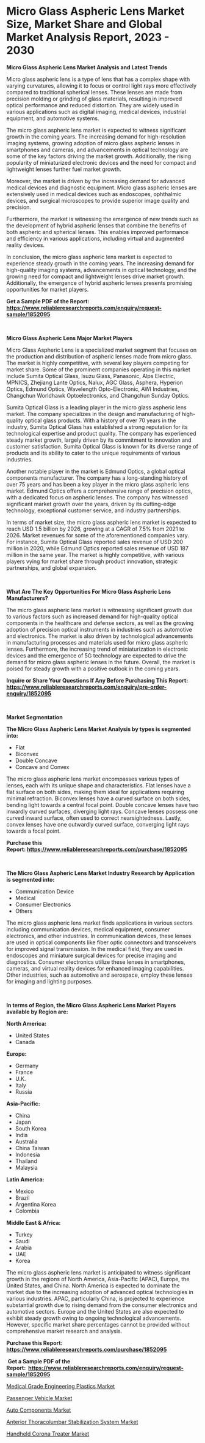 <p><h1>Micro Glass Aspheric Lens Market Size, Market Share and Global Market Analysis Report, 2023 - 2030</h1></p><p><strong>Micro Glass Aspheric Lens Market Analysis and Latest Trends</strong></p>
<p><p>Micro glass aspheric lens is a type of lens that has a complex shape with varying curvatures, allowing it to focus or control light rays more effectively compared to traditional spherical lenses. These lenses are made from precision molding or grinding of glass materials, resulting in improved optical performance and reduced distortion. They are widely used in various applications such as digital imaging, medical devices, industrial equipment, and automotive systems.</p><p>The micro glass aspheric lens market is expected to witness significant growth in the coming years. The increasing demand for high-resolution imaging systems, growing adoption of micro glass aspheric lenses in smartphones and cameras, and advancements in optical technology are some of the key factors driving the market growth. Additionally, the rising popularity of miniaturized electronic devices and the need for compact and lightweight lenses further fuel market growth.</p><p>Moreover, the market is driven by the increasing demand for advanced medical devices and diagnostic equipment. Micro glass aspheric lenses are extensively used in medical devices such as endoscopes, ophthalmic devices, and surgical microscopes to provide superior image quality and precision.</p><p>Furthermore, the market is witnessing the emergence of new trends such as the development of hybrid aspheric lenses that combine the benefits of both aspheric and spherical lenses. This enables improved performance and efficiency in various applications, including virtual and augmented reality devices.</p><p>In conclusion, the micro glass aspheric lens market is expected to experience steady growth in the coming years. The increasing demand for high-quality imaging systems, advancements in optical technology, and the growing need for compact and lightweight lenses drive market growth. Additionally, the emergence of hybrid aspheric lenses presents promising opportunities for market players.</p></p>
<p><strong>Get a Sample PDF of the Report:&nbsp; <a href="https://www.reliableresearchreports.com/enquiry/request-sample/1852095">https://www.reliableresearchreports.com/enquiry/request-sample/1852095</a></strong></p>
<p>&nbsp;</p>
<p><strong>Micro Glass Aspheric Lens Major Market Players</strong></p>
<p><p>Micro Glass Aspheric Lens is a specialized market segment that focuses on the production and distribution of aspheric lenses made from micro glass. The market is highly competitive, with several key players competing for market share. Some of the prominent companies operating in this market include Sumita Optical Glass, Isuzu Glass, Panasonic, Alps Electric, MPNICS, Zhejiang Lante Optics, Nalux, AGC Glass, Asphera, Hyperion Optics, Edmund Optics, Wavelength Opto-Electronic, AWI Industries, Changchun Worldhawk Optoelectronics, and Changchun Sunday Optics. </p><p>Sumita Optical Glass is a leading player in the micro glass aspheric lens market. The company specializes in the design and manufacturing of high-quality optical glass products. With a history of over 70 years in the industry, Sumita Optical Glass has established a strong reputation for its technological expertise and product quality. The company has experienced steady market growth, largely driven by its commitment to innovation and customer satisfaction. Sumita Optical Glass is known for its diverse range of products and its ability to cater to the unique requirements of various industries.</p><p>Another notable player in the market is Edmund Optics, a global optical components manufacturer. The company has a long-standing history of over 75 years and has been a key player in the micro glass aspheric lens market. Edmund Optics offers a comprehensive range of precision optics, with a dedicated focus on aspheric lenses. The company has witnessed significant market growth over the years, driven by its cutting-edge technology, exceptional customer service, and industry partnerships.</p><p>In terms of market size, the micro glass aspheric lens market is expected to reach USD 1.5 billion by 2026, growing at a CAGR of 7.5% from 2021 to 2026. Market revenues for some of the aforementioned companies vary. For instance, Sumita Optical Glass reported sales revenue of USD 200 million in 2020, while Edmund Optics reported sales revenue of USD 187 million in the same year. The market is highly competitive, with various players vying for market share through product innovation, strategic partnerships, and global expansion.</p></p>
<p>&nbsp;</p>
<p><strong>What Are The Key Opportunities For Micro Glass Aspheric Lens Manufacturers?</strong></p>
<p><p>The micro glass aspheric lens market is witnessing significant growth due to various factors such as increased demand for high-quality optical components in the healthcare and defense sectors, as well as the growing adoption of precision optical instruments in industries such as automotive and electronics. The market is also driven by technological advancements in manufacturing processes and materials used for micro glass aspheric lenses. Furthermore, the increasing trend of miniaturization in electronic devices and the emergence of 5G technology are expected to drive the demand for micro glass aspheric lenses in the future. Overall, the market is poised for steady growth with a positive outlook in the coming years.</p></p>
<p><strong>Inquire or Share Your Questions If Any Before Purchasing This Report: <a href="https://www.reliableresearchreports.com/enquiry/pre-order-enquiry/1852095">https://www.reliableresearchreports.com/enquiry/pre-order-enquiry/1852095</a></strong></p>
<p>&nbsp;</p>
<p><strong>Market Segmentation</strong></p>
<p><strong>The Micro Glass Aspheric Lens Market Analysis by types is segmented into:</strong></p>
<p><ul><li>Flat</li><li>Biconvex</li><li>Double Concave</li><li>Concave and Convex</li></ul></p>
<p><p>The micro glass aspheric lens market encompasses various types of lenses, each with its unique shape and characteristics. Flat lenses have a flat surface on both sides, making them ideal for applications requiring minimal refraction. Biconvex lenses have a curved surface on both sides, bending light towards a central focal point. Double concave lenses have two inwardly curved surfaces, diverging light rays. Concave lenses possess one curved inward surface, often used to correct nearsightedness. Lastly, convex lenses have one outwardly curved surface, converging light rays towards a focal point.</p></p>
<p><strong>Purchase this Report:&nbsp;<a href="https://www.reliableresearchreports.com/purchase/1852095">https://www.reliableresearchreports.com/purchase/1852095</a></strong></p>
<p>&nbsp;</p>
<p><strong>The Micro Glass Aspheric Lens Market Industry Research by Application is segmented into:</strong></p>
<p><ul><li>Communication Device</li><li>Medical</li><li>Consumer Electronics</li><li>Others</li></ul></p>
<p><p>The micro glass aspheric lens market finds applications in various sectors including communication devices, medical equipment, consumer electronics, and other industries. In communication devices, these lenses are used in optical components like fiber optic connectors and transceivers for improved signal transmission. In the medical field, they are used in endoscopes and miniature surgical devices for precise imaging and diagnostics. Consumer electronics utilize these lenses in smartphones, cameras, and virtual reality devices for enhanced imaging capabilities. Other industries, such as automotive and aerospace, employ these lenses for imaging and lighting purposes.</p></p>
<p>&nbsp;</p>
<p><strong>In terms of Region, the Micro Glass Aspheric Lens Market Players available by Region are:</strong></p>
<p>
    <p> <strong> North America: </strong>
        <ul>
            <li>United States</li>
            <li>Canada</li>
        </ul>
        </p> 
    <p> <strong> Europe: </strong>
        <ul>
            <li>Germany</li>
            <li>France</li>
            <li>U.K.</li>
            <li>Italy</li>
            <li>Russia</li>
        </ul>
        </p> 
    <p> <strong> Asia-Pacific: </strong>
        <ul>
            <li>China</li>
            <li>Japan</li>
            <li>South Korea</li>
            <li>India</li>
            <li>Australia</li>
            <li>China Taiwan</li>
            <li>Indonesia</li>
            <li>Thailand</li>
            <li>Malaysia</li>
        </ul>
        </p> 
    <p> <strong> Latin America: </strong>
        <ul>
            <li>Mexico</li>
            <li>Brazil</li>
            <li>Argentina Korea</li>
            <li>Colombia</li>
        </ul>
        </p> 
    <p> <strong> Middle East & Africa: </strong>
        <ul>
            <li>Turkey</li>
            <li>Saudi</li>
            <li>Arabia</li>
            <li>UAE</li>
            <li>Korea</li>
        </ul>
    </p>
    </p>
<p><p>The micro glass aspheric lens market is anticipated to witness significant growth in the regions of North America, Asia-Pacific (APAC), Europe, the United States, and China. North America is expected to dominate the market due to the increasing adoption of advanced optical technologies in various industries. APAC, particularly China, is projected to experience substantial growth due to rising demand from the consumer electronics and automotive sectors. Europe and the United States are also expected to exhibit steady growth owing to ongoing technological advancements. However, specific market share percentages cannot be provided without comprehensive market research and analysis.</p></p>
<p><strong>Purchase this Report: <a href="https://www.reliableresearchreports.com/purchase/1852095">https://www.reliableresearchreports.com/purchase/1852095</a></strong></p>
<p>&nbsp;<strong>Get a Sample PDF of the Report:&nbsp;&nbsp;<a href="https://www.reliableresearchreports.com/enquiry/request-sample/1852095">https://www.reliableresearchreports.com/enquiry/request-sample/1852095</a></strong></p>
<p><strong></strong></p>
<p><p><a href="https://medium.com/@dinafritsch/medical-grade-engineering-plastics-market-insight-market-trends-growth-forecasted-from-2023-to-42dd85f71c5f">Medical Grade Engineering Plastics Market</a></p><p><a href="https://www.linkedin.com/pulse/passenger-vehicle-market-research-report-unlocks-analysis-jpfmc/">Passenger Vehicle Market</a></p><p><a href="https://www.linkedin.com/pulse/auto-components-market-share-amp-new-trends-analysis-report-yv8lc/">Auto Components Market</a></p><p><a href="https://medium.com/@albertakoss2023/anterior-thoracolumbar-stabilization-system-market-report-reveals-the-latest-trends-and-growth-dcdca7513aab">Anterior Thoracolumbar Stabilization System Market</a></p><p><a href="https://github.com/provorikovar/Market-Research-Report-List-1/blob/main/handheld-corona-treater-market.md">Handheld Corona Treater Market</a></p></p>